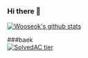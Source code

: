 ### Hi there 👋

 [![Wooseok's github stats](https://github-readme-stats.vercel.app/api?username=egg528)](https://github.com/anuraghazra/github-readme-stats)



###baek   
[![SolvedAC tier](http://mazassumnida.wtf/api/v2/generate_badge?boj=egg528&201020)](https://solved.ac/adamdoha) 
